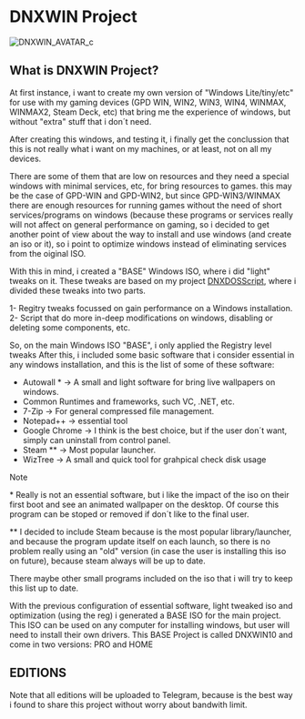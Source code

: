 # DNXWIN Project

![DNXWIN_AVATAR_c](https://github.com/Deen0X/DNXWIN/assets/3720302/3a44af6d-6a55-4b2e-85b6-9e823f769ca2)

## What is DNXWIN Project?
At first instance, i want to create my own version of "Windows Lite/tiny/etc" for use with my gaming devices (GPD WIN, WIN2, WIN3, WIN4, WINMAX, WINMAX2, Steam Deck, etc) that bring me the experience of windows, but without "extra" stuff that i don´t need.

After creating this windows, and testing it, i finally get the conclussion that this is not really what i want on my machines, or at least, not on all my devices.

There are some of them that are low on resources and they need a special windows with minimal services, etc, for bring resources to games. this may be the case of GPD-WIN and GPD-WIN2, but since GPD-WIN3/WINMAX there are enough resources for running games without the need of short services/programs on windows (because these programs or services really will not affect on general performance on gaming, so i decided to get another point of view about the way to install and use windows (and create an iso or it), so i point to optimize windows instead of eliminating services from the oiginal ISO.

With this in mind, i created a "BASE" Windows ISO, where i did "light" tweaks on it. These tweaks are based on my project [DNXDOSScript](https://github.com/Deen0X/DNXDOScript), where i divided these tweaks into two parts.

1- Regitry tweaks focussed on gain performance on a Windows installation.
2- Script that do more in-deep modifications on windows, disabling or deleting some components, etc.

So, on the main Windows ISO "BASE", i only applied the Registry level tweaks
After this, i included some basic software that i consider essential in any windows installation, and this is the list of some of these software:
- Autowall \* -> A small and light software for bring live wallpapers on windows.
- Common Runtimes and frameworks, such VC, .NET, etc.
- 7-Zip -> For general compressed file management.
- Notepad++ -> essential tool
- Google Chrome -> I think is the best choice, but if the user don´t want, simply can uninstall from control panel.
- Steam \*\* -> Most popular launcher.
- WizTree -> A small and quick tool for grahpical check disk usage

>[!NOTE]
>\* Really is not an essential software, but i like the impact of the iso on their first boot and see an animated wallpaper on the desktop. Of course this program can be stoped or removed if don´t like to the final user.
>
>\*\* I decided to include Steam because is the most popular library/launcher, and because the program update itself on each launch, so there is no problem really using an "old" version (in case the user is installing this iso on future), because steam always will be up to date.

There maybe other small programs included on the iso that i will try to keep this list up to date.

With the previous configuration of essential software, light tweaked iso and optimization (using the reg) i generated a BASE ISO for the main project. This ISO can be used on any computer for installing windows, but user will need to install their own drivers.
This BASE Project is called DNXWIN10 and come in two versions: PRO and HOME

## EDITIONS
Note that all editions will be uploaded to Telegram, because is the best way i found to share this project without worry about bandwith limit.


